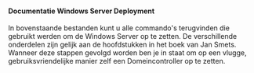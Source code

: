 #### Documentatie Windows Server Deployment

In bovenstaande bestanden kunt u alle commando's terugvinden die gebruikt werden om de Windows Server op te zetten. De verschillende onderdelen zijn gelijk aan de hoofdstukken in het boek van Jan Smets. Wanneer deze stappen gevolgd worden ben je in staat om op een vlugge, gebruiksvriendelijke manier zelf een Domeincontroller op te zetten.
